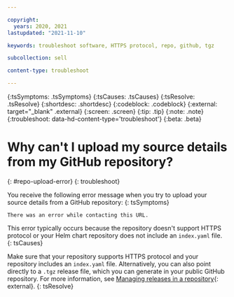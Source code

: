 ```yaml
---

copyright:
  years: 2020, 2021
lastupdated: "2021-11-10"

keywords: troubleshoot software, HTTPS protocol, repo, github, tgz

subcollection: sell

content-type: troubleshoot

---
```


{:tsSymptoms: .tsSymptoms}
{:tsCauses: .tsCauses}
{:tsResolve: .tsResolve}
{:shortdesc: .shortdesc}
{:codeblock: .codeblock}
{:external: target="_blank" .external}
{:screen: .screen}
{:tip: .tip}
{:note: .note}
{:troubleshoot: data-hd-content-type='troubleshoot'}
{:beta: .beta}

# Why can't I upload my source details from my GitHub repository?
{: #repo-upload-error}
{: troubleshoot}

You receive the following error message when you try to upload your source details from a GitHub repository:
{: tsSymptoms}

`There was an error while contacting this URL.`

This error typically occurs because the repository doesn't support HTTPS protocol or your Helm chart repository does not include an `index.yaml` file. 
{: tsCauses}

Make sure that your repository supports HTTPS protocol and your repository includes an `index.yaml` file. Alternatively, you can also point directly to a `.tgz` release file, which you can generate in your public GitHub repository. For more information, see [Managing releases in a repository](https://docs.github.com/en/free-pro-team@latest/github/administering-a-repository/managing-releases-in-a-repository){: external}.
{: tsResolve}
